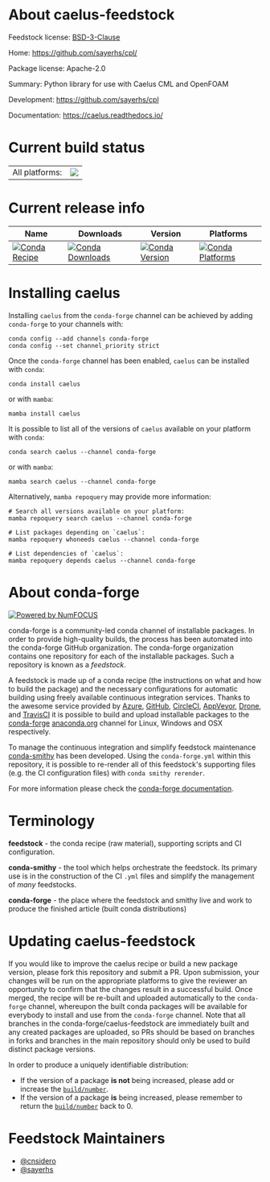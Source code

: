 About caelus-feedstock
======================

Feedstock license: [BSD-3-Clause](https://github.com/conda-forge/caelus-feedstock/blob/main/LICENSE.txt)

Home: https://github.com/sayerhs/cpl/

Package license: Apache-2.0

Summary: Python library for use with Caelus CML and OpenFOAM

Development: https://github.com/sayerhs/cpl

Documentation: https://caelus.readthedocs.io/

Current build status
====================


<table><tr><td>All platforms:</td>
    <td>
      <a href="https://dev.azure.com/conda-forge/feedstock-builds/_build/latest?definitionId=12599&branchName=main">
        <img src="https://dev.azure.com/conda-forge/feedstock-builds/_apis/build/status/caelus-feedstock?branchName=main">
      </a>
    </td>
  </tr>
</table>

Current release info
====================

| Name | Downloads | Version | Platforms |
| --- | --- | --- | --- |
| [![Conda Recipe](https://img.shields.io/badge/recipe-caelus-green.svg)](https://anaconda.org/conda-forge/caelus) | [![Conda Downloads](https://img.shields.io/conda/dn/conda-forge/caelus.svg)](https://anaconda.org/conda-forge/caelus) | [![Conda Version](https://img.shields.io/conda/vn/conda-forge/caelus.svg)](https://anaconda.org/conda-forge/caelus) | [![Conda Platforms](https://img.shields.io/conda/pn/conda-forge/caelus.svg)](https://anaconda.org/conda-forge/caelus) |

Installing caelus
=================

Installing `caelus` from the `conda-forge` channel can be achieved by adding `conda-forge` to your channels with:

```
conda config --add channels conda-forge
conda config --set channel_priority strict
```

Once the `conda-forge` channel has been enabled, `caelus` can be installed with `conda`:

```
conda install caelus
```

or with `mamba`:

```
mamba install caelus
```

It is possible to list all of the versions of `caelus` available on your platform with `conda`:

```
conda search caelus --channel conda-forge
```

or with `mamba`:

```
mamba search caelus --channel conda-forge
```

Alternatively, `mamba repoquery` may provide more information:

```
# Search all versions available on your platform:
mamba repoquery search caelus --channel conda-forge

# List packages depending on `caelus`:
mamba repoquery whoneeds caelus --channel conda-forge

# List dependencies of `caelus`:
mamba repoquery depends caelus --channel conda-forge
```


About conda-forge
=================

[![Powered by
NumFOCUS](https://img.shields.io/badge/powered%20by-NumFOCUS-orange.svg?style=flat&colorA=E1523D&colorB=007D8A)](https://numfocus.org)

conda-forge is a community-led conda channel of installable packages.
In order to provide high-quality builds, the process has been automated into the
conda-forge GitHub organization. The conda-forge organization contains one repository
for each of the installable packages. Such a repository is known as a *feedstock*.

A feedstock is made up of a conda recipe (the instructions on what and how to build
the package) and the necessary configurations for automatic building using freely
available continuous integration services. Thanks to the awesome service provided by
[Azure](https://azure.microsoft.com/en-us/services/devops/), [GitHub](https://github.com/),
[CircleCI](https://circleci.com/), [AppVeyor](https://www.appveyor.com/),
[Drone](https://cloud.drone.io/welcome), and [TravisCI](https://travis-ci.com/)
it is possible to build and upload installable packages to the
[conda-forge](https://anaconda.org/conda-forge) [anaconda.org](https://anaconda.org/)
channel for Linux, Windows and OSX respectively.

To manage the continuous integration and simplify feedstock maintenance
[conda-smithy](https://github.com/conda-forge/conda-smithy) has been developed.
Using the ``conda-forge.yml`` within this repository, it is possible to re-render all of
this feedstock's supporting files (e.g. the CI configuration files) with ``conda smithy rerender``.

For more information please check the [conda-forge documentation](https://conda-forge.org/docs/).

Terminology
===========

**feedstock** - the conda recipe (raw material), supporting scripts and CI configuration.

**conda-smithy** - the tool which helps orchestrate the feedstock.
                   Its primary use is in the construction of the CI ``.yml`` files
                   and simplify the management of *many* feedstocks.

**conda-forge** - the place where the feedstock and smithy live and work to
                  produce the finished article (built conda distributions)


Updating caelus-feedstock
=========================

If you would like to improve the caelus recipe or build a new
package version, please fork this repository and submit a PR. Upon submission,
your changes will be run on the appropriate platforms to give the reviewer an
opportunity to confirm that the changes result in a successful build. Once
merged, the recipe will be re-built and uploaded automatically to the
`conda-forge` channel, whereupon the built conda packages will be available for
everybody to install and use from the `conda-forge` channel.
Note that all branches in the conda-forge/caelus-feedstock are
immediately built and any created packages are uploaded, so PRs should be based
on branches in forks and branches in the main repository should only be used to
build distinct package versions.

In order to produce a uniquely identifiable distribution:
 * If the version of a package **is not** being increased, please add or increase
   the [``build/number``](https://docs.conda.io/projects/conda-build/en/latest/resources/define-metadata.html#build-number-and-string).
 * If the version of a package **is** being increased, please remember to return
   the [``build/number``](https://docs.conda.io/projects/conda-build/en/latest/resources/define-metadata.html#build-number-and-string)
   back to 0.

Feedstock Maintainers
=====================

* [@cnsidero](https://github.com/cnsidero/)
* [@sayerhs](https://github.com/sayerhs/)

